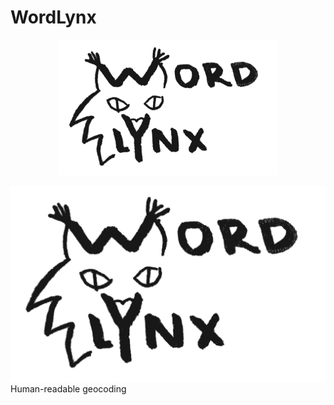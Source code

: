 # WordLynx

<p align="center">
  <img src="docs/images/logo.png" width="350" title="WordLynx">
</p>

![WordLynx](docs/images/logo.png)
Human-readable geocoding
